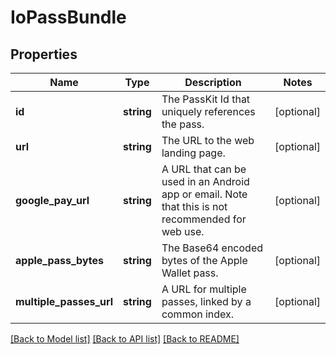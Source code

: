 # IoPassBundle

## Properties
Name | Type | Description | Notes
------------ | ------------- | ------------- | -------------
**id** | **string** | The PassKit Id that uniquely references the pass. | [optional] 
**url** | **string** | The URL to the web landing page. | [optional] 
**google_pay_url** | **string** | A URL that can be used in an Android app or email. Note that this is not recommended for web use. | [optional] 
**apple_pass_bytes** | **string** | The Base64 encoded bytes of the Apple Wallet pass. | [optional] 
**multiple_passes_url** | **string** | A URL for multiple passes, linked by a common index. | [optional] 

[[Back to Model list]](../../README.md#documentation-for-models) [[Back to API list]](../../README.md#documentation-for-api-endpoints) [[Back to README]](../../README.md)

